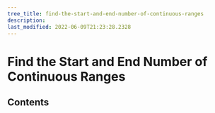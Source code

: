 ```yaml
---
tree_title: find-the-start-and-end-number-of-continuous-ranges
description: 
last_modified: 2022-06-09T21:23:28.2328
---
```


# Find the Start and End Number of Continuous Ranges

## Contents
